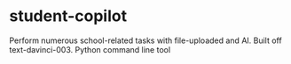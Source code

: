# student-copilot

Perform numerous school-related tasks with file-uploaded and AI. Built off text-davinci-003. Python command line tool
